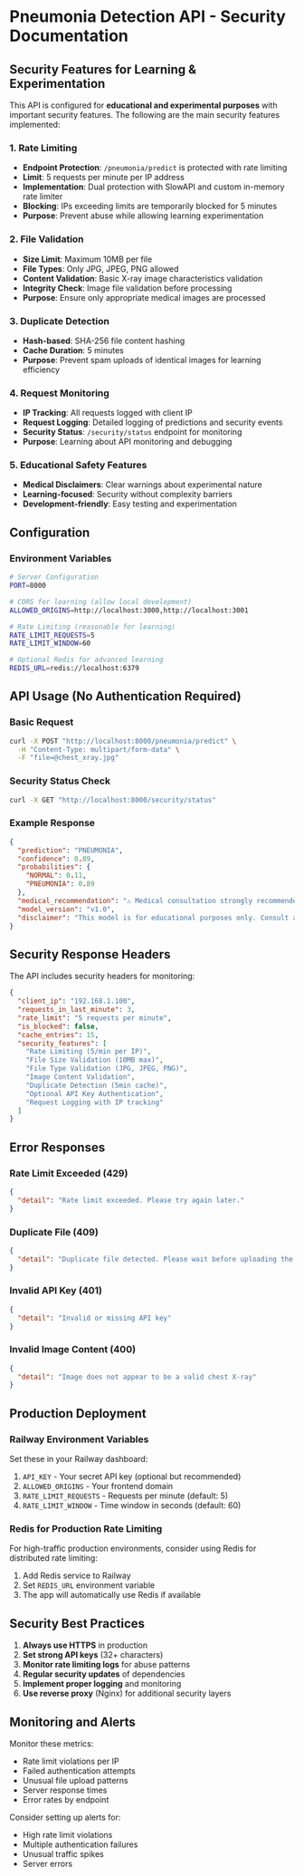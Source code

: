 # Pneumonia Detection API - Security Documentation

## Security Features for Learning & Experimentation

This API is configured for **educational and experimental purposes** with important security features. The following are the main security features implemented:

### 1. Rate Limiting
- **Endpoint Protection**: `/pneumonia/predict` is protected with rate limiting
- **Limit**: 5 requests per minute per IP address
- **Implementation**: Dual protection with SlowAPI and custom in-memory rate limiter
- **Blocking**: IPs exceeding limits are temporarily blocked for 5 minutes
- **Purpose**: Prevent abuse while allowing learning experimentation

### 2. File Validation
- **Size Limit**: Maximum 10MB per file
- **File Types**: Only JPG, JPEG, PNG allowed
- **Content Validation**: Basic X-ray image characteristics validation
- **Integrity Check**: Image file validation before processing
- **Purpose**: Ensure only appropriate medical images are processed

### 3. Duplicate Detection
- **Hash-based**: SHA-256 file content hashing
- **Cache Duration**: 5 minutes
- **Purpose**: Prevent spam uploads of identical images for learning efficiency

### 4. Request Monitoring
- **IP Tracking**: All requests logged with client IP
- **Request Logging**: Detailed logging of predictions and security events
- **Security Status**: `/security/status` endpoint for monitoring
- **Purpose**: Learning about API monitoring and debugging

### 5. Educational Safety Features
- **Medical Disclaimers**: Clear warnings about experimental nature
- **Learning-focused**: Security without complexity barriers
- **Development-friendly**: Easy testing and experimentation

## Configuration

### Environment Variables

```bash
# Server Configuration
PORT=8000

# CORS for learning (allow local development)
ALLOWED_ORIGINS=http://localhost:3000,http://localhost:3001

# Rate Limiting (reasonable for learning)
RATE_LIMIT_REQUESTS=5
RATE_LIMIT_WINDOW=60

# Optional Redis for advanced learning
REDIS_URL=redis://localhost:6379
```

## API Usage (No Authentication Required)

### Basic Request
```bash
curl -X POST "http://localhost:8000/pneumonia/predict" \
  -H "Content-Type: multipart/form-data" \
  -F "file=@chest_xray.jpg"
```

### Security Status Check
```bash
curl -X GET "http://localhost:8000/security/status"
```

### Example Response
```json
{
  "prediction": "PNEUMONIA",
  "confidence": 0.89,
  "probabilities": {
    "NORMAL": 0.11,
    "PNEUMONIA": 0.89
  },
  "medical_recommendation": "⚠️ Medical consultation strongly recommended",
  "model_version": "v1.0",
  "disclaimer": "This model is for educational purposes only. Consult a healthcare professional for medical advice."
}
```

## Security Response Headers

The API includes security headers for monitoring:

```json
{
  "client_ip": "192.168.1.100",
  "requests_in_last_minute": 3,
  "rate_limit": "5 requests per minute",
  "is_blocked": false,
  "cache_entries": 15,
  "security_features": [
    "Rate Limiting (5/min per IP)",
    "File Size Validation (10MB max)",
    "File Type Validation (JPG, JPEG, PNG)",
    "Image Content Validation",
    "Duplicate Detection (5min cache)",
    "Optional API Key Authentication",
    "Request Logging with IP tracking"
  ]
}
```

## Error Responses

### Rate Limit Exceeded (429)
```json
{
  "detail": "Rate limit exceeded. Please try again later."
}
```

### Duplicate File (409)
```json
{
  "detail": "Duplicate file detected. Please wait before uploading the same image again."
}
```

### Invalid API Key (401)
```json
{
  "detail": "Invalid or missing API key"
}
```

### Invalid Image Content (400)
```json
{
  "detail": "Image does not appear to be a valid chest X-ray"
}
```

## Production Deployment

### Railway Environment Variables
Set these in your Railway dashboard:

1. `API_KEY` - Your secret API key (optional but recommended)
2. `ALLOWED_ORIGINS` - Your frontend domain
3. `RATE_LIMIT_REQUESTS` - Requests per minute (default: 5)
4. `RATE_LIMIT_WINDOW` - Time window in seconds (default: 60)

### Redis for Production Rate Limiting
For high-traffic production environments, consider using Redis for distributed rate limiting:

1. Add Redis service to Railway
2. Set `REDIS_URL` environment variable
3. The app will automatically use Redis if available

## Security Best Practices

1. **Always use HTTPS** in production
2. **Set strong API keys** (32+ characters)
3. **Monitor rate limiting logs** for abuse patterns
4. **Regular security updates** of dependencies
5. **Implement proper logging** and monitoring
6. **Use reverse proxy** (Nginx) for additional security layers

## Monitoring and Alerts

Monitor these metrics:
- Rate limit violations per IP
- Failed authentication attempts
- Unusual file upload patterns
- Server response times
- Error rates by endpoint

Consider setting up alerts for:
- High rate limit violations
- Multiple authentication failures
- Unusual traffic spikes
- Server errors
